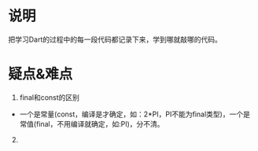 # 说明
把学习Dart的过程中的每一段代码都记录下来，学到哪就敲哪的代码。
# 疑点&难点
1. final和const的区别
- 一个是常量(const，编译是才确定，如：2*PI，PI不能为final类型)，一个是常值(final，不用编译就确定，如:PI)，分不清。
2. 